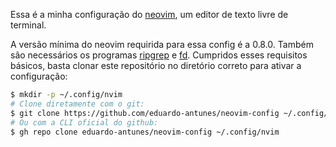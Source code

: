 Essa é a minha configuração do [neovim](https://neovim.io/), um editor de texto livre de terminal.

A versão mínima do neovim requirida para essa config é a 0.8.0. Também são necessários os programas [ripgrep](https://github.com/BurntSushi/ripgrep) e [fd](https://github.com/sharkdp/fd). Cumpridos esses requisitos básicos, basta clonar este repositório no diretório correto para ativar a configuração:

```sh
$ mkdir -p ~/.config/nvim
# Clone diretamente com o git:
$ git clone https://github.com/eduardo-antunes/neovim-config ~/.config/nvim
# Ou com a CLI oficial do github:
$ gh repo clone eduardo-antunes/neovim-config ~/.config/nvim
```
